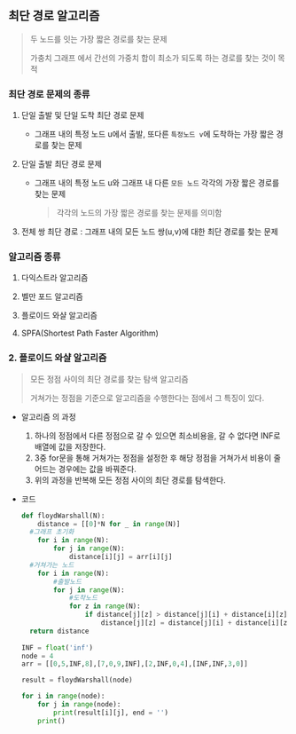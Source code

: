 ## 최단 경로 알고리즘

> 두 노드를 잇는 가장 짧은 경로를 찾는 문제
>
> 가충치 그래프 에서 간선의 가중치 합이 최소가 되도록 하는 경로를 찾는 것이 목적



### 최단 경로 문제의 종류

1. 단일 출발 및 단일 도착 최단 경로 문제

   - 그래프 내의 특정 노드 u에서 출발, 또다른 `특정노드 v`에 도착하는 가장 짧은 경로를 찾는 문제

2. 단일 출발 최단 경로 문제

   - 그래프 내의 특정 노드 u와 그래프 내 다른 `모든 노드` 각각의 가장 짧은 경로를 찾는 문제

     > 각각의 노드의 가장 짧은 경로를 찾는 문제를 의미함

3. 전체 쌍 최단 경로 : 그래프 내의 모든 노드 쌍(u,v)에 대한 최단 경로를 찾는 문제



### 알고리즘 종류

1. 다익스트라 알고리즘

2. 벨만 포드 알고리즘

3. 플로이드 와샬 알고리즘

4. SPFA(Shortest Path Faster Algorithm)

   

### 2. 플로이드 와샬 알고리즘

> 모든 정점 사이의 최단 경로를 찾는 탐색 알고리즘
>
> 거쳐가는 정점을 기준으로 알고리즘을 수행한다는 점에서 그 특징이 있다.



- 알고리즘 의 과정

  1. 하나의 정점에서 다른 정점으로 갈 수 있으면 최소비용을, 갈 수 없다면 INF로 배열에 값을 저장한다.
  2. 3중 for문을 통해 거쳐가는 정점을 설정한 후 해당 정점을 거쳐가서 비용이 줄어드는 경우에는 값을 바꿔준다.
  3. 위의 과정을 반복해 모든 정점 사이의 최단 경로를 탐색한다.

- 코드

  ``` python
  def floydWarshall(N):
      distance = [[0]*N for _ in range(N)]
  	#그래프 초기화
      for i in range(N):
          for j in range(N):
              distance[i][j] = arr[i][j]
  	#거쳐가는 노드
      for i in range(N):
          #출발노드
          for j in range(N):
              #도착노드
              for z in range(N):
                  if distance[j][z] > distance[j][i] + distance[i][z]:
                      distance[j][z] = distance[j][i] + distance[i][z]
  	return distance
                     	
  INF = float('inf')
  node = 4
  arr = [[0,5,INF,8],[7,0,9,INF],[2,INF,0,4],[INF,INF,3,0]]
  
  result = floydWarshall(node)
  
  for i in range(node):
      for j in range(node):
          print(result[i][j], end = '')
      print()
  ```

  
